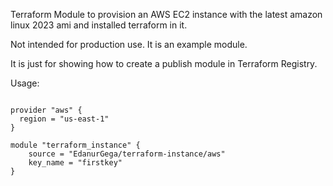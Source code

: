 Terraform Module to provision an AWS EC2 instance with the latest amazon linux 2023 ami and installed terraform in it.

Not intended for production use. It is an example module.

It is just for showing how to create a publish module in Terraform Registry.

Usage:

```hcl

provider "aws" {
  region = "us-east-1"
}

module "terraform_instance" {
    source = "EdanurGega/terraform-instance/aws"
    key_name = "firstkey"
}
```
